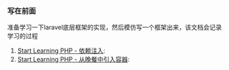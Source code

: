 ### 写在前面

准备学习一下laravel底层框架的实现，然后模仿写一个框架出来，该文档会记录学习的过程

1. [Start Learning PHP - 依赖注入](https://github.com/flaravel/straw/blob/master/example/container/table.md):
1. [Start Learning PHP - 从晚餐中引入容器](https://github.com/flaravel/straw/blob/master/example/container/container.md):
